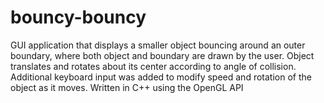 # bouncy-bouncy
GUI application that displays a smaller object bouncing around an outer boundary, where both object and boundary are drawn by the user. Object translates and rotates about its center according to angle of collision. Additional keyboard input was added to modify speed and rotation of the object as it moves. Written in C++ using the OpenGL API
